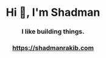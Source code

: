 <h1 align="center">Hi 👋, I'm Shadman</h1>
<h3 align="center">I like building things.</h3>
<h3 align="center">
<a align="center" href="https://www.shadmanrakib.com/work">https://shadmanrakib.com</a>
</h3>

<!--
**shadmanrakib/shadmanrakib** is a ✨ _special_ ✨ repository because its `README.md` (this file) appears on your GitHub profile.

Here are some ideas to get you started:

- 🔭 I’m currently working on ...
- 🌱 I’m currently learning ...
- 👯 I’m looking to collaborate on ...
- 🤔 I’m looking for help with ...
- 💬 Ask me about ...
- 📫 How to reach me: ...
- 😄 Pronouns: ...
- ⚡ Fun fact: ...
-->

